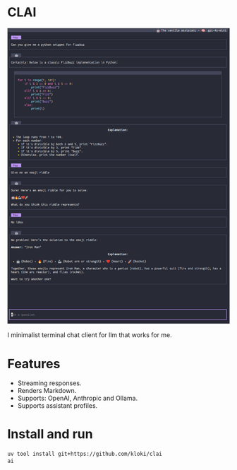 # CLAI

![Example](./example.png)

I minimalist terminal chat client for llm that works for me.

# Features

- Streaming responses.
- Renders Markdown.
- Supports: OpenAI, Anthropic and Ollama.
- Supports assistant profiles.

# Install and run

```
uv tool install git+https://github.com/kloki/clai
ai
```
